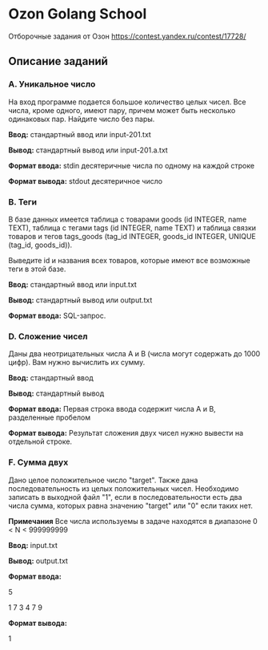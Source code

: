 # Ozon Golang School
Отборочные задания от Озон
https://contest.yandex.ru/contest/17728/

## Описание заданий

### A. Уникальное число

На вход программе подается большое количество целых чисел. Все числа, кроме одного, имеют пару, причем может быть несколько одинаковых пар. Найдите число без пары.

**Ввод:**	стандартный ввод или input-201.txt

**Вывод:**	стандартный вывод или input-201.a.txt

**Формат ввода:** stdin десятеричные числа по одному на каждой строке

**Формат вывода:** stdout десятеричное число

### B. Теги

В базе данных имеется таблица с товарами goods (id INTEGER, name TEXT), таблица с тегами tags (id INTEGER, name TEXT) и таблица связки товаров и тегов tags_goods (tag_id INTEGER, goods_id INTEGER, UNIQUE (tag_id, goods_id)).

Выведите id и названия всех товаров, которые имеют все возможные теги в этой базе.

**Ввод:**	стандартный ввод или input.txt

**Вывод:**	стандартный вывод или output.txt

**Формат ввода:** SQL-запрос.

### D. Сложение чисел

Даны два неотрицательных числа A и B (числа могут содержать до 1000 цифр). Вам нужно вычислить их сумму.

**Ввод:**	стандартный ввод

**Вывод:**	стандартный вывод

**Формат ввода:** Первая строка ввода содержит числа A и B, разделенные пробелом

**Формат вывода:** Результат сложения двух чисел нужно вывести на отдельной строке.

### F. Сумма двух

Дано целое положительное число "target". Также дана последовательность из целых положительных чисел. Необходимо записать в выходной файл "1", если в последовательности есть два числа сумма, которых равна значению "target" или "0" если таких нет.

**Примечания**
Все числа используемы в задаче находятся в диапазоне 0 < N < 999999999

**Ввод:**	input.txt

**Вывод:**	output.txt

**Формат ввода:**

5

1 7 3 4 7 9

**Формат вывода:**

1
